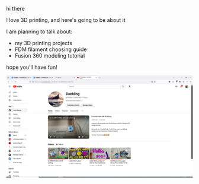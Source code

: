 hi there

I love 3D printing, and here's going to be about it

I am planning to talk about:
- my 3D printing projects
- FDM filament choosing guide
- Fusion 360 modeling tutorial

hope you'll have fun!

<img src="./img/YouTube.png"/>
